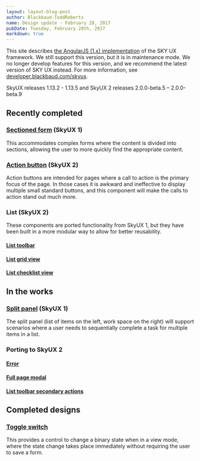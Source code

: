 ```yaml
---
layout: layout-blog-post
author: Blackbaud-ToddRoberts
name: Design update - February 28, 2017
pubDate: Tuesday, February 28th, 2017
markdown: true
---
```


<bb-alert bb-alert-type="warning">This site describes <a href="https://angularjs.org/">the AngularJS (1.x) implementation</a> of the SKY UX framework. We still support this version, but it is in maintenance mode. We no longer develop features for this version, and we recommend the latest version of SKY UX instead. For more information, see <a href="https://developer.blackbaud.com/skyux">developer.blackbaud.com/skyux</a>.</bb-alert>


SkyUX releases 1.13.2 - 1.13.5 and SkyUX 2 releases 2.0.0-beta.5 – 2.0.0-beta.9

<!-- more -->

## Recently completed

### [Sectioned form](http://skyux.developer.blackbaud.com/components/sectionedform/) (SkyUX 1)

This accommodates complex forms where the content is divided into sections, allowing the user to more quickly find the appropriate content.

### [Action button](https://developer.blackbaud.com/skyux2/components/action-button) (SkyUX 2)

Action buttons are intended for pages where a call to action is the primary focus of the page. In those cases it is awkward and ineffective to display multiple small standard buttons, and this component will make the calls to action stand out much more.

### List (SkyUX 2)

These components are ported functionality from SkyUX 1, but they have been built in a more modular way to allow for better reusability.

#### [List toolbar](https://developer.blackbaud.com/skyux2/components/list-toolbar)

#### [List grid view](https://developer.blackbaud.com/skyux2/components/list-view-grid)

#### [List checklist view](https://developer.blackbaud.com/skyux2/components/list-view-checklist)

## In the works

### [Split panel](https://github.com/blackbaud/skyux/issues/900) (SkyUX 1)

The split panel (list of items on the left, work space on the right) will support scenarios where a user needs to sequentially complete a task for multiple items in a list.

### Porting to SkyUX 2

#### [Error](https://github.com/blackbaud/skyux2/issues/156)

#### [Full page modal](https://github.com/blackbaud/skyux2/issues/160)

#### [List toolbar secondary actions](https://github.com/blackbaud/skyux2/issues/313)

## Completed designs

### [Toggle switch](https://github.com/blackbaud/skyux2/issues/393)

This provides a control to change a binary state when in a view mode, where the state change takes place immediately without requiring the user to save a form.
